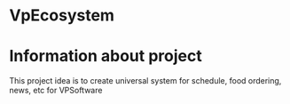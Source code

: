 # VpEcosystem

# Information about project

This project idea is to create universal system for schedule, food ordering, news, etc for VPSoftware
